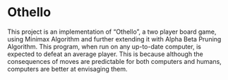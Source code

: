# Othello
This project is an implementation of “Othello”, a two player board game, using Minimax Algorithm and further extending it with Alpha Beta Pruning Algorithm. This program, when run on any up-to-date computer, is expected to defeat an average player. This is because although the consequences of moves are predictable for both computers and humans, computers are better at envisaging them.
